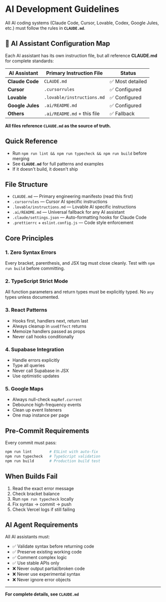 # AI Development Guidelines

All AI coding systems (Claude Code, Cursor, Lovable, Codex, Google Jules, etc.) must follow the rules in **`CLAUDE.md`**.

## 🤖 AI Assistant Configuration Map

Each AI assistant has its own instruction file, but all reference **CLAUDE.md** for complete standards:

| AI Assistant | Primary Instruction File | Status |
|--------------|-------------------------|--------|
| **Claude Code** | `CLAUDE.md` | ✅ Most detailed |
| **Cursor** | `.cursorrules` | ✅ Configured |
| **Lovable** | `.lovable/instructions.md` | ✅ Configured |
| **Google Jules** | `.ai/README.md` | ✅ Configured |
| **Others** | `.ai/README.md` + this file | ✅ Fallback |

**All files reference `CLAUDE.md` as the source of truth.**

## Quick Reference
- Run `npm run lint && npm run typecheck && npm run build` before merging
- See **`CLAUDE.md`** for full patterns and examples
- If it doesn't build, it doesn't ship

## File Structure
- `CLAUDE.md` — Primary engineering manifesto (read this first)
- `.cursorrules` — Cursor AI specific instructions
- `.lovable/instructions.md` — Lovable AI specific instructions
- `.ai/README.md` — Universal fallback for any AI assistant
- `.claude/settings.json` — Auto-formatting hooks for Claude Code
- `.prettierrc` + `eslint.config.js` — Code style enforcement

## Core Principles

### 1. Zero Syntax Errors
Every bracket, parenthesis, and JSX tag must close cleanly. Test with `npm run build` before committing.

### 2. TypeScript Strict Mode
All function parameters and return types must be explicitly typed. No `any` types unless documented.

### 3. React Patterns
- Hooks first, handlers next, return last
- Always cleanup in `useEffect` returns
- Memoize handlers passed as props
- Never call hooks conditionally

### 4. Supabase Integration
- Handle errors explicitly
- Type all queries
- Never call Supabase in JSX
- Use optimistic updates

### 5. Google Maps
- Always null-check `mapRef.current`
- Debounce high-frequency events
- Clean up event listeners
- One map instance per page

## Pre-Commit Requirements

Every commit must pass:
```bash
npm run lint        # ESLint with auto-fix
npm run typecheck   # TypeScript validation
npm run build       # Production build test
```

## When Builds Fail

1. Read the exact error message
2. Check bracket balance
3. Run `npm run typecheck` locally
4. Fix syntax → commit → push
5. Check Vercel logs if still failing

## AI Agent Requirements

All AI assistants must:
- ✅ Validate syntax before returning code
- ✅ Preserve existing working code
- ✅ Comment complex logic
- ✅ Use stable APIs only
- ❌ Never output partial/broken code
- ❌ Never use experimental syntax
- ❌ Never ignore error objects

---

**For complete details, see `CLAUDE.md`**

